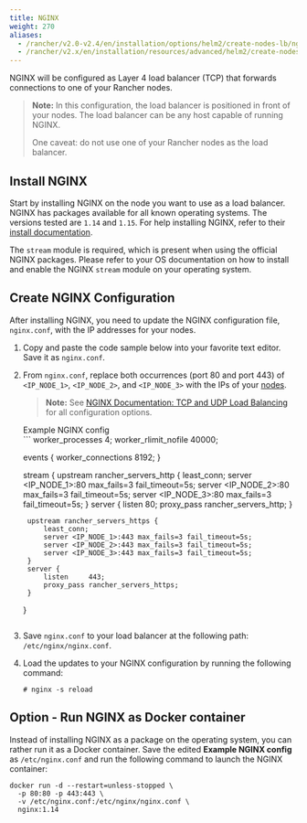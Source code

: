 ```yaml
---
title: NGINX
weight: 270
aliases:
  - /rancher/v2.0-v2.4/en/installation/options/helm2/create-nodes-lb/nginx
  - /rancher/v2.x/en/installation/resources/advanced/helm2/create-nodes-lb/nginx/
---
```

NGINX will be configured as Layer 4 load balancer (TCP) that forwards connections to one of your Rancher nodes.

>**Note:**
> In this configuration, the load balancer is positioned in front of your nodes. The load balancer can be any host capable of running NGINX.
>
> One caveat: do not use one of your Rancher nodes as the load balancer.

## Install NGINX

Start by installing NGINX on the node you want to use as a load balancer. NGINX has packages available for all known operating systems. The versions tested are `1.14` and `1.15`. For help installing NGINX, refer to their [install documentation](https://www.nginx.com/resources/wiki/start/topics/tutorials/install/).

The `stream` module is required, which is present when using the official NGINX packages. Please refer to your OS documentation on how to install and enable the NGINX `stream` module on your operating system.

## Create NGINX Configuration

After installing NGINX, you need to update the NGINX configuration file, `nginx.conf`, with the IP addresses for your nodes.

1. Copy and paste the code sample below into your favorite text editor. Save it as `nginx.conf`.

2. From `nginx.conf`, replace both occurrences (port 80 and port 443) of `<IP_NODE_1>`, `<IP_NODE_2>`, and `<IP_NODE_3>` with the IPs of your [nodes]({{<baseurl>}}/rancher/v2.0-v2.4/en/installation/options/helm2/create-nodes-lb/).

    >**Note:** See [NGINX Documentation: TCP and UDP Load Balancing](https://docs.nginx.com/nginx/admin-guide/load-balancer/tcp-udp-load-balancer/) for all configuration options.

    <figcaption>Example NGINX config</figcaption>
    ```
    worker_processes 4;
    worker_rlimit_nofile 40000;

    events {
        worker_connections 8192;
    }

    stream {
        upstream rancher_servers_http {
            least_conn;
            server <IP_NODE_1>:80 max_fails=3 fail_timeout=5s;
            server <IP_NODE_2>:80 max_fails=3 fail_timeout=5s;
            server <IP_NODE_3>:80 max_fails=3 fail_timeout=5s;
        }
        server {
            listen     80;
            proxy_pass rancher_servers_http;
        }

        upstream rancher_servers_https {
            least_conn;
            server <IP_NODE_1>:443 max_fails=3 fail_timeout=5s;
            server <IP_NODE_2>:443 max_fails=3 fail_timeout=5s;
            server <IP_NODE_3>:443 max_fails=3 fail_timeout=5s;
        }
        server {
            listen     443;
            proxy_pass rancher_servers_https;
        }
    }
    ```

3. Save `nginx.conf` to your load balancer at the following path: `/etc/nginx/nginx.conf`.

4. Load the updates to your NGINX configuration by running the following command:

    ```
    # nginx -s reload
    ```

## Option - Run NGINX as Docker container

Instead of installing NGINX as a package on the operating system, you can rather run it as a Docker container. Save the edited **Example NGINX config** as `/etc/nginx.conf` and run the following command to launch the NGINX container:

```
docker run -d --restart=unless-stopped \
  -p 80:80 -p 443:443 \
  -v /etc/nginx.conf:/etc/nginx/nginx.conf \
  nginx:1.14
```
